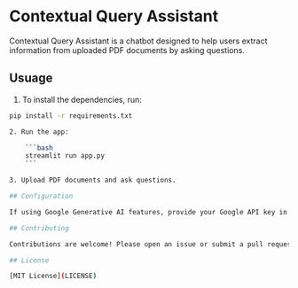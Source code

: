 # Contextual Query Assistant

Contextual Query Assistant is a chatbot designed to help users extract information from uploaded PDF documents by asking questions.

## Usuage

1. To install the dependencies, run:

```bash
pip install -r requirements.txt

2. Run the app:

    ```bash
    streamlit run app.py
    ```

3. Upload PDF documents and ask questions.

## Configuration

If using Google Generative AI features, provide your Google API key in `app.py`.

## Contributing

Contributions are welcome! Please open an issue or submit a pull request for any improvements or fixes.

## License

[MIT License](LICENSE)


